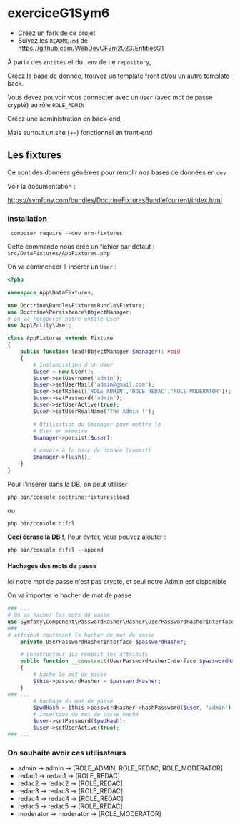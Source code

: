 # exerciceG1Sym6

- Créez un fork de ce projet
- Suivez les `README.md` de https://github.com/WebDevCF2m2023/EntitiesG1

À partir des `entités` et du `.env` de ce `repository`,

Créez la base de donnée, trouvez un template front et/ou un autre template back.

Vous devez pouvoir vous connecter avec un `User` (avec mot de passe crypté) au rôle `ROLE_ADMIN`

Créez une administration en back-end,

Mais surtout un site (+-) fonctionnel en front-end

## Les fixtures

Ce sont des données générées pour remplir nos bases de données en `dev`

Voir la documentation : 

https://symfony.com/bundles/DoctrineFixturesBundle/current/index.html

### Installation

     composer require --dev orm-fixtures

Cette commande nous crée un fichier par défaut : `src/DataFixtures/AppFixtures.php`

On va commencer à insérer un `User` :

```php
<?php

namespace App\DataFixtures;

use Doctrine\Bundle\FixturesBundle\Fixture;
use Doctrine\Persistence\ObjectManager;
# on va récupérer notre entité User
use App\Entity\User;

class AppFixtures extends Fixture
{
    public function load(ObjectManager $manager): void
    {
        # Instanciation d'un User
        $user = new User();
        $user->setUsername('admin');
        $user->setUserMail('admin@gmail.com');
        $user->setRoles(['ROLE_ADMIN','ROLE_REDAC','ROLE_MODERATOR']);
        $user->setPassword('admin');
        $user->setUserActive(true);
        $user->setUserRealName('The Admin !');

        # Utilisation du $manager pour mettre le
        # User en mémoire
        $manager->persist($user);

        # envoie à la base de donnée (commit)
        $manager->flush();
    }
}

```

Pour l'insérer dans la DB, on peut utiliser

    php bin/console doctrine:fixtures:load

ou

    php bin/console d:f:l

**Ceci écrase la DB !**, Pour éviter, vous pouvez ajouter :

    php bin/console d:f:l --append

#### Hachages des mots de passe

Ici notre mot de passe n'est pas crypté, et seul notre Admin est disponible

On va importer le hacher de mot de passe

```php
### ...
# On va hacher les mots de passe
use Symfony\Component\PasswordHasher\Hasher\UserPasswordHasherInterface;
### ...
# attribut contenant le hacher de mot de passe
    private UserPasswordHasherInterface $passwordHasher;

    # constructeur qui remplit les attributs
    public function __construct(UserPasswordHasherInterface $passwordHasher)
    {
        # hache le mot de passe
        $this->passwordHasher = $passwordHasher;
    }
### ...
        # hachage du mot de passe
        $pwdHash = $this->passwordHasher->hashPassword($user, 'admin');
        # insertion du mot de passe haché
        $user->setPassword($pwdHash);
        $user->setUserActive(true);
### ...

```


### On souhaite avoir ces utilisateurs

- admin -> admin -> [ROLE_ADMIN, ROLE_REDAC, ROLE_MODERATOR]
- redac1 -> redac1 -> [ROLE_REDAC]
- redac2 -> redac2 -> [ROLE_REDAC]
- redac3 -> redac3 -> [ROLE_REDAC]
- redac4 -> redac4 -> [ROLE_REDAC]
- redac5 -> redac5 -> [ROLE_REDAC]
- moderator -> moderator -> [ROLE_MODERATOR]